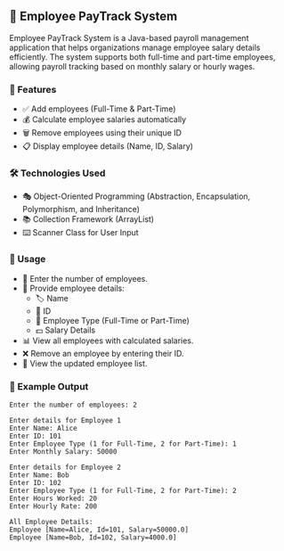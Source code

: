 ## 🚀 Employee PayTrack System
Employee PayTrack System is a Java-based payroll management application that helps organizations manage employee salary details efficiently. The system supports both full-time and part-time employees, allowing payroll tracking based on monthly salary or hourly wages.

### 🎯 Features

- ✅ Add employees (Full-Time & Part-Time)
- 💰 Calculate employee salaries automatically
- 🗑️ Remove employees using their unique ID
- 📋 Display employee details (Name, ID, Salary)


### 🛠️ Technologies Used

- 🎭 Object-Oriented Programming (Abstraction, Encapsulation, Polymorphism, and Inheritance)
- 📚 Collection Framework (ArrayList)
- ⌨️ Scanner Class for User Input

### 📖 Usage

- 🏢 Enter the number of employees.
- 📝 Provide employee details:
  - 🏷️ Name
  - 🔢 ID
  - 🏢 Employee Type (Full-Time or Part-Time)
  - 💵 Salary Details
- 📊 View all employees with calculated salaries.
- ❌ Remove an employee by entering their ID.
- 👀 View the updated employee list.

### 📌 Example Output

```
Enter the number of employees: 2

Enter details for Employee 1
Enter Name: Alice
Enter ID: 101
Enter Employee Type (1 for Full-Time, 2 for Part-Time): 1
Enter Monthly Salary: 50000

Enter details for Employee 2
Enter Name: Bob
Enter ID: 102
Enter Employee Type (1 for Full-Time, 2 for Part-Time): 2
Enter Hours Worked: 20
Enter Hourly Rate: 200

All Employee Details:
Employee [Name=Alice, Id=101, Salary=50000.0]
Employee [Name=Bob, Id=102, Salary=4000.0]
```
